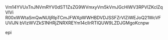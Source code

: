 Vm14YVUxTnJNVmRYV0dST1ZsZG9WVmxyVm5kVmJGcHlWV3RPVlZKclZqVlVi
R00xWWtaSmQwNUljRlpTCmJFWXpWWHBDVDJSSFZrVlZiWEJoQ21WcVFUVlJN
bVIzWVZkS1NHRjZNRXREYm14cllrRTlQUW9LZDJGMgoKcnpw

epi